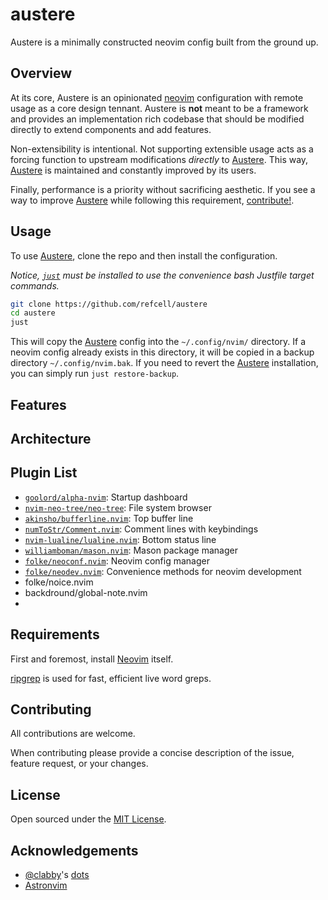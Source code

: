 # austere

Austere is a minimally constructed neovim config built from the ground up.

## Overview

At its core, Austere is an opinionated [neovim][neovim] configuration with
remote usage as a core design tennant. Austere is **not** meant to be a
framework and provides an implementation rich codebase that should be modified
directly to extend components and add features.

Non-extensibility is intentional. Not supporting extensible usage acts as a
forcing function to upstream modifications _directly_ to [Austere][a]. This
way, [Austere][a] is maintained and constantly improved by its users.

Finally, performance is a priority without sacrificing aesthetic. If you
see a way to improve [Austere][a] while following this requirement,
[contribute!](#contributing).

## Usage

To use [Austere][a], clone the repo and then install the configuration.

_Notice, [`just`][just] must be installed to use the convenience bash Justfile target commands._

```bash
git clone https://github.com/refcell/austere
cd austere
just
```

This will copy the [Austere][a] config into the `~/.config/nvim/` directory.
If a neovim config already exists in this directory, it will be copied in a
backup directory `~/.config/nvim.bak`. If you need to revert the [Austere][a]
installation, you can simply run `just restore-backup`.

[just]: https://github.com/casey/just

## Features


## Architecture



## Plugin List

- [`goolord/alpha-nvim`][alpha]: Startup dashboard
- [`nvim-neo-tree/neo-tree`][neotree]: File system browser
- [`akinsho/bufferline.nvim`][bufferline]: Top buffer line
- [`numToStr/Comment.nvim`][comments]: Comment lines with keybindings
- [`nvim-lualine/lualine.nvim`][lualine]: Bottom status line
- [`williamboman/mason.nvim`][mason]: Mason package manager
- [`folke/neoconf.nvim`][neoconf]: Neovim config manager
- [`folke/neodev.nvim`][neodev]: Convenience methods for neovim development 
- folke/noice.nvim
- backdround/global-note.nvim
- 

[neodev]: https://github.com/folke/neodev.nvim
[neoconf]: https://github.com/folke/neoconf.nvim
[mason]: https://github.com/williamboman/mason.nvim
[lualine]: https://github.com/nvim-lualine/lualine.nvim
[comments]: https://github.com/numToStr/Comment.nvim
[bufferline]: https://github.com/akinsho/bufferline.nvim
[neotree]: https://github.com/nvim-neo-tree/neo-tree.nvim
[alpha]: https://github.com/goolord/alpha-nvim

## Requirements

First and foremost, install [Neovim][neovim] itself.

[ripgrep][ripgrep] is used for fast, efficient live word greps.

[ripgrep]: https://github.com/BurntSushi/ripgrep
[neovim]: https://github.com/neovim/neovim

## Contributing

All contributions are welcome.

When contributing please provide a concise description of the issue, feature
request, or your changes.

## License

Open sourced under the [MIT License][license].

## Acknowledgements

- [@clabby][c]'s [dots][cd]
- [Astronvim][avim]

[avim]: https://github.com/AstroNvim/AstroNvim
[c]: https://github.com/clabby
[cd]: https://github.com/clabby/dots
[a]: https://github.com/refcell/austere
[neovim]: https://github.com/neovim/neovim
[license]: ./LICENSE.md
